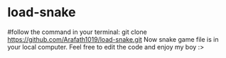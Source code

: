 # load-snake

#follow the command in your terminal:
	git clone https://github.com/Arafath1019/load-snake.git
Now snake game file is in your local computer. Feel free to edit the code and enjoy my boy :>